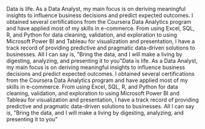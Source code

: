 Data is life. As a Data Analyst, my main focus is on deriving meaningful insights to influence business decisions and predict expected outcomes. I obtained several certifications from the Coursera Data Analytics program and have applied most of my skills in e-commerce. From using Excel, SQL, R, and Python for data cleaning, validation, and exploration to using Microsoft Power BI and Tableau for visualization and presentation, I have a track record of providing predictive and pragmatic data-driven solutions to businesses. All I can say is, "Bring the data, and I will make a living by digesting, analyzing, and presenting it to you"Data is life. As a Data Analyst, my main focus is on deriving meaningful insights to influence business decisions and predict expected outcomes. I obtained several certifications from the Coursera Data Analytics program and have applied most of my skills in e-commerce. From using Excel, SQL, R, and Python for data cleaning, validation, and exploration to using Microsoft Power BI and Tableau for visualization and presentation, I have a track record of providing predictive and pragmatic data-driven solutions to businesses. All I can say is, "Bring the data, and I will make a living by digesting, analyzing, and presenting it to you"
